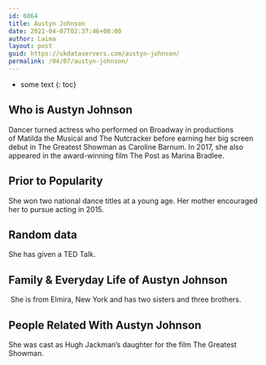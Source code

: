 ```yaml
---
id: 6864
title: Austyn Johnson
date: 2021-04-07T02:37:46+00:00
author: Laima
layout: post
guid: https://ukdataservers.com/austyn-johnson/
permalink: /04/07/austyn-johnson/
---
```


* some text
{: toc}


## Who is Austyn Johnson
                  
                  
                  
Dancer turned actress who performed on Broadway in productions of Matilda the Musical and The Nutcracker before earning her big screen debut in The Greatest Showman as Caroline Barnum. In 2017, she also appeared in the award-winning film The Post as Marina Bradlee. 
                  
              
            
              
            
                
                
                
## Prior to Popularity
                  
                  
                  
She won two national dance titles at a young age. Her mother encouraged her to pursue acting in 2015.
                  
              
            
              
            
                
                
                
## Random data
                  
                  
                  
She has given a TED Talk.  
                  
              
            
              
            
                
                
                
## Family & Everyday Life of Austyn Johnson
                  
                  
                  
 She is from Elmira, New York and has two sisters and three brothers. 
                  
              
            
              
            
                
                
                
## People Related With Austyn Johnson
                  
                  
                  
She was cast as Hugh Jackman&#8217;s daughter for the film The Greatest Showman. 
                  
              
            
              
            
                
              
            
              
              
            
            
              
            
          
          
          